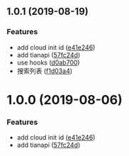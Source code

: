 ## 1.0.1 (2019-08-19)


### Features

* add cloud init id ([e41e246](https://github.com/zhanghao-zhoushan/classifieLeseCloud/commit/e41e246))
* add tianapi ([57fc24d](https://github.com/zhanghao-zhoushan/classifieLeseCloud/commit/57fc24d))
* use hooks ([d0ab700](https://github.com/zhanghao-zhoushan/classifieLeseCloud/commit/d0ab700))
* 搜索列表 ([f1d03a4](https://github.com/zhanghao-zhoushan/classifieLeseCloud/commit/f1d03a4))



# 1.0.0 (2019-08-06)


### Features

* add cloud init id ([e41e246](https://github.com/zhanghao-zhoushan/classifieLeseCloud/commit/e41e246))
* add tianapi ([57fc24d](https://github.com/zhanghao-zhoushan/classifieLeseCloud/commit/57fc24d))



